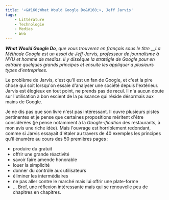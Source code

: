 ```yaml
---
title: '«&#160;What Would Google Do&#160;», Jeff Jarvis'
tags:
    - Littérature
    - Technologie
    - Medias
    - Web
---
```


_**What Would Google Do**, que vous trouverez en français sous le titre \_\_La
Méthode Google est un essai de Jeff Jarvis, professeur de journalisme à NYU et
homme de medias. Il y dissèque la stratégie de Google pour en extraire quelques
grands principes et ensuite les appliquer à plusieurs types d'entreprises._

<!-- more -->

Le problème de Jarvis, c'est qu'il est un fan de Google, et c'est la pire chose
qui soit lorsqu'on essaie d'analyser une société depuis l'extérieur. Jarvis est
élogieux en tout point, ne prends pas de recul. Il n'a aucun doute sur
l'utilisation à bon escient de la puissance qui réside désormais aux mains de
Google.

Je ne dis pas que son livre n'est pas intéressant. Il ouvre plusieurs pistes
pertinentes et je pense que certaines propositions méritent d'être considérées
(je pense notamment à la _Google-ification_ des restaurants, à mon avis une
riche idée). Mais l'ouvrage est horriblement redondant, comme si Jarvis essayait
d'étaler au travers de 40 exemples les principes qu'il énumère au cours des 50
premières pages&nbsp;:

-   produire du gratuit
-   offrir une grande réactivité
-   savoir faire amende honorable
-   louer la simplicité
-   donner du contrôle aux utilisateurs
-   éliminer les intermédiaires
-   ne pas aller contre le marché mais lui offrir une plate-forme
-   … Bref, une réflexion intéressante mais qui se renouvelle peu de chapitres
    en chapitres.
